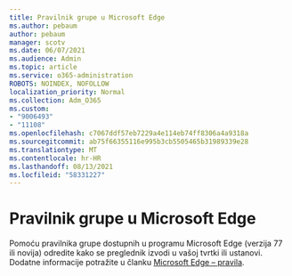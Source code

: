 ```yaml
---
title: Pravilnik grupe u Microsoft Edge
ms.author: pebaum
author: pebaum
manager: scotv
ms.date: 06/07/2021
ms.audience: Admin
ms.topic: article
ms.service: o365-administration
ROBOTS: NOINDEX, NOFOLLOW
localization_priority: Normal
ms.collection: Adm_O365
ms.custom:
- "9006493"
- "11108"
ms.openlocfilehash: c7067ddf57eb7229a4e114eb74ff8306a4a9318a
ms.sourcegitcommit: ab75f66355116e995b3cb5505465b31989339e28
ms.translationtype: MT
ms.contentlocale: hr-HR
ms.lasthandoff: 08/13/2021
ms.locfileid: "58331227"
---
```

# <a name="group-policies-in-microsoft-edge"></a>Pravilnik grupe u Microsoft Edge

Pomoću pravilnika grupe dostupnih u programu Microsoft Edge (verzija 77 ili novija) odredite kako se preglednik izvodi u vašoj tvrtki ili ustanovi. Dodatne informacije potražite u članku [Microsoft Edge – pravila](https://docs.microsoft.com/deployedge/microsoft-edge-policies#available-policies).